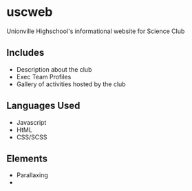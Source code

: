 # uscweb
Unionville Highschool's informational website for Science Club

## Includes ##
- Description about the club
- Exec Team Profiles
- Gallery of activities hosted by the club

## Languages Used ##
- Javascript
- HtML
- CSS/SCSS

## Elements ##
- Parallaxing
- 
